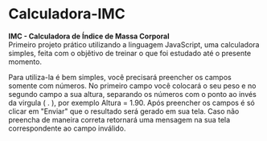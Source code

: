 # Calculadora-IMC
<b>IMC - Calculadora de Índice de Massa Corporal</b> <br>
Primeiro projeto prático utilizando a linguagem JavaScript, uma calculadora simples, feita com o objêtivo de treinar o que foi estudado até o presente momento.

Para utiliza-la é bem simples, você precisará preencher os campos somente com números. No primeiro campo você colocará o seu peso e no segundo campo a sua altura, separando os números com o ponto ao invés da virgula ( . ), por exemplo Altura = 1.90.
Após preencher os campos é só clicar em "Enviar" que o resultado será gerado em sua tela. Caso não preencha de maneira correta retornará uma mensagem na sua tela correspondente ao campo inválido.
